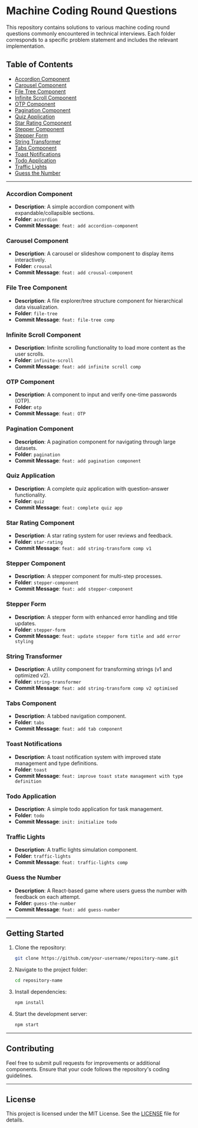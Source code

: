 # Machine Coding Round Questions

This repository contains solutions to various machine coding round questions commonly encountered in technical interviews. Each folder corresponds to a specific problem statement and includes the relevant implementation.

## Table of Contents

- [Accordion Component](#accordion-component)
- [Carousel Component](#carousel-component)
- [File Tree Component](#file-tree-component)
- [Infinite Scroll Component](#infinite-scroll-component)
- [OTP Component](#otp-component)
- [Pagination Component](#pagination-component)
- [Quiz Application](#quiz-application)
- [Star Rating Component](#star-rating-component)
- [Stepper Component](#stepper-component)
- [Stepper Form](#stepper-form)
- [String Transformer](#string-transformer)
- [Tabs Component](#tabs-component)
- [Toast Notifications](#toast-notifications)
- [Todo Application](#todo-application)
- [Traffic Lights](#traffic-lights)
- [Guess the Number](#guess-the-number)

---

### Accordion Component

- **Description**: A simple accordion component with expandable/collapsible sections.
- **Folder**: `accordion`
- **Commit Message**: `feat: add accordion-component`

### Carousel Component

- **Description**: A carousel or slideshow component to display items interactively.
- **Folder**: `crousal`
- **Commit Message**: `feat: add crousal-component`

### File Tree Component

- **Description**: A file explorer/tree structure component for hierarchical data visualization.
- **Folder**: `file-tree`
- **Commit Message**: `feat: file-tree comp`

### Infinite Scroll Component

- **Description**: Infinite scrolling functionality to load more content as the user scrolls.
- **Folder**: `infinite-scroll`
- **Commit Message**: `feat: add infinite scroll comp`

### OTP Component

- **Description**: A component to input and verify one-time passwords (OTP).
- **Folder**: `otp`
- **Commit Message**: `feat: OTP`

### Pagination Component

- **Description**: A pagination component for navigating through large datasets.
- **Folder**: `pagination`
- **Commit Message**: `feat: add pagination component`

### Quiz Application

- **Description**: A complete quiz application with question-answer functionality.
- **Folder**: `quiz`
- **Commit Message**: `feat: complete quiz app`

### Star Rating Component

- **Description**: A star rating system for user reviews and feedback.
- **Folder**: `star-rating`
- **Commit Message**: `feat: add string-transform comp v1`

### Stepper Component

- **Description**: A stepper component for multi-step processes.
- **Folder**: `stepper-component`
- **Commit Message**: `feat: add stepper-component`

### Stepper Form

- **Description**: A stepper form with enhanced error handling and title updates.
- **Folder**: `stepper-form`
- **Commit Message**: `feat: update stepper form title and add error styling`

### String Transformer

- **Description**: A utility component for transforming strings (v1 and optimized v2).
- **Folder**: `string-transformer`
- **Commit Message**: `feat: add string-transform comp v2 optimised`

### Tabs Component

- **Description**: A tabbed navigation component.
- **Folder**: `tabs`
- **Commit Message**: `feat: add tab component`

### Toast Notifications

- **Description**: A toast notification system with improved state management and type definitions.
- **Folder**: `toast`
- **Commit Message**: `feat: improve toast state management with type definition`

### Todo Application

- **Description**: A simple todo application for task management.
- **Folder**: `todo`
- **Commit Message**: `init: initialize todo`

### Traffic Lights

- **Description**: A traffic lights simulation component.
- **Folder**: `traffic-lights`
- **Commit Message**: `feat: traffic-lights comp`

### Guess the Number

- **Description**: A React-based game where users guess the number with feedback on each attempt.
- **Folder**: `guess-the-number`
- **Commit Message**: `feat: add guess-number`

---

## Getting Started

1. Clone the repository:

   ```bash
   git clone https://github.com/your-username/repository-name.git
   ```

2. Navigate to the project folder:

   ```bash
   cd repository-name
   ```

3. Install dependencies:

   ```bash
   npm install
   ```

4. Start the development server:
   ```bash
   npm start
   ```

---

## Contributing

Feel free to submit pull requests for improvements or additional components. Ensure that your code follows the repository's coding guidelines.

---

## License

This project is licensed under the MIT License. See the [LICENSE](LICENSE) file for details.
